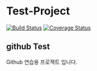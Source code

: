 Test-Project
============

[![Build Status](https://travis-ci.org/aircha/Test-Project.svg?branch=aircha)](https://travis-ci.org/aircha/Test-Project)
[![Coverage Status](https://coveralls.io/repos/aircha/Test-Project/badge.svg?branch=master&service=github)](https://coveralls.io/github/aircha/Test-Project?branch=master)

## github Test

Github 연습용 프로젝트 입니다.
